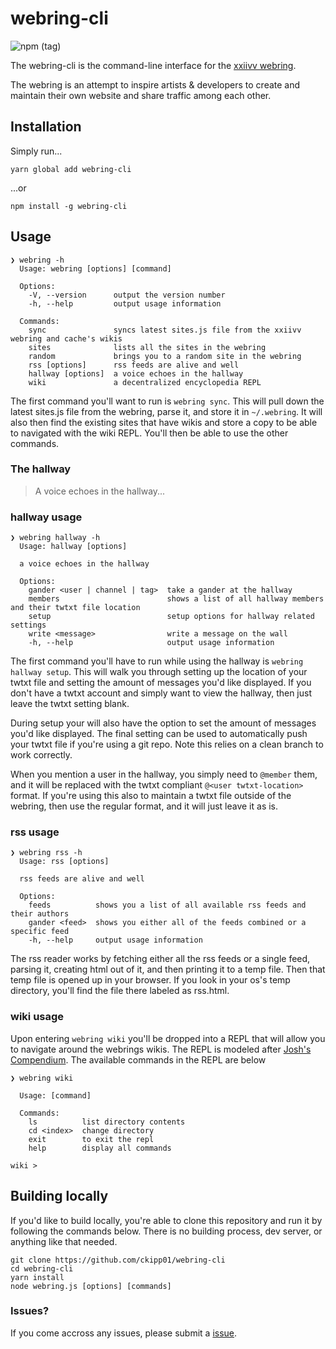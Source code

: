 # webring-cli
![npm (tag)](https://img.shields.io/npm/v/webring-cli/latest.svg?color=ebcb8b)

The webring-cli is the command-line interface for the [xxiivv webring](https://webring.xxiivv.com).

The webring is an attempt to inspire artists & developers to create and maintain their own website and share traffic among each other.

## Installation

Simply run...
```
yarn global add webring-cli
```
...or
```
npm install -g webring-cli
```

## Usage

```
❯ webring -h
  Usage: webring [options] [command]

  Options:
    -V, --version      output the version number
    -h, --help         output usage information

  Commands:
    sync               syncs latest sites.js file from the xxiivv webring and cache's wikis
    sites              lists all the sites in the webring
    random             brings you to a random site in the webring
    rss [options]      rss feeds are alive and well
    hallway [options]  a voice echoes in the hallway
    wiki               a decentralized encyclopedia REPL
```

The first command you'll want to run is `webring sync`.
This will pull down the latest sites.js file from the webring, parse it, and store it in `~/.webring`.
It will also then find the existing sites that have wikis and store a copy to be able to navigated with the wiki REPL.
You'll then be able to use the other commands.

### The hallway

> A voice echoes in the hallway...

### hallway usage

```
❯ webring hallway -h
  Usage: hallway [options]

  a voice echoes in the hallway

  Options:
    gander <user | channel | tag>  take a gander at the hallway
    members                        shows a list of all hallway members and their twtxt file location
    setup                          setup options for hallway related settings
    write <message>                write a message on the wall
    -h, --help                     output usage information
```

The first command you'll have to run while using the hallway is `webring hallway setup`. This will walk you through setting up the location of your twtxt file and setting the amount of messages you'd like displayed.
If you don't have a twtxt account and simply want to view the hallway, then just leave the twtxt setting blank.

During setup your will also have the option to set the amount of messages you'd like displayed.
The final setting can be used to automatically push your twtxt file if you're using a git repo.
Note this relies on a clean branch to work correctly.

When you mention a user in the hallway, you simply need to `@member` them, and it will be replaced with the twtxt compliant `@<user twtxt-location>` format.
If you're using this also to maintain a twtxt file outside of the webring, then use the regular format, and it will just leave it as is.

### rss usage

```
❯ webring rss -h
  Usage: rss [options]

  rss feeds are alive and well

  Options:
    feeds          shows you a list of all available rss feeds and their authors
    gander <feed>  shows you either all of the feeds combined or a specific feed
    -h, --help     output usage information
```
The rss reader works by fetching either all the rss feeds or a single feed, parsing it, creating html out of it, and then printing it to a temp file.
Then that temp file is opened up in your browser. If you look in your os's temp directory, you'll find the file there labeled as rss.html.

### wiki usage

Upon entering `webring wiki` you'll be dropped into a REPL that will allow you to navigate around the webrings wikis.
The REPL is modeled after [Josh's Compendium](https://gitlab.com/jrc03c/compendium).
The available commands in the REPL are below

```
❯ webring wiki

  Usage: [command]

  Commands:
    ls          list directory contents
    cd <index>  change directory
    exit        to exit the repl
    help        display all commands

wiki >
```

## Building locally

If you'd like to build locally, you're able to clone this repository and run it by following the commands below.
There is no building process, dev server, or anything like that needed.

```
git clone https://github.com/ckipp01/webring-cli
cd webring-cli
yarn install
node webring.js [options] [commands]
```

### Issues?

If you come accross any issues, please submit a [issue](https://github.com/ckipp01/webring-cli/issues).

